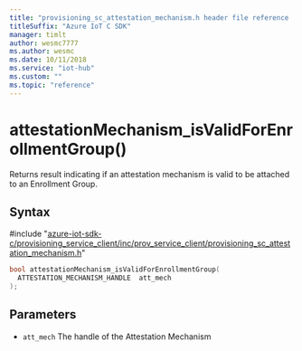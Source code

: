 ```yaml
---                             
title: "provisioning_sc_attestation_mechanism.h header file reference | Microsoft Docs" 
titleSuffix: "Azure IoT C SDK"            
manager: timlt                 
author: wesmc7777              
ms.author: wesmc               
ms.date: 10/11/2018                    
ms.service: "iot-hub"             
ms.custom: ""                
ms.topic: "reference"        
---                            
```


# attestationMechanism_isValidForEnrollmentGroup()

Returns result indicating if an attestation mechanism is valid to be attached to an Enrollment Group.

## Syntax

\#include "[azure-iot-sdk-c/provisioning_service_client/inc/prov_service_client/provisioning_sc_attestation_mechanism.h](../provisioning-sc-attestation-mechanism-h.md)"  
```C
bool attestationMechanism_isValidForEnrollmentGroup(
  ATTESTATION_MECHANISM_HANDLE  att_mech
);
```

## Parameters
* `att_mech` The handle of the Attestation Mechanism

